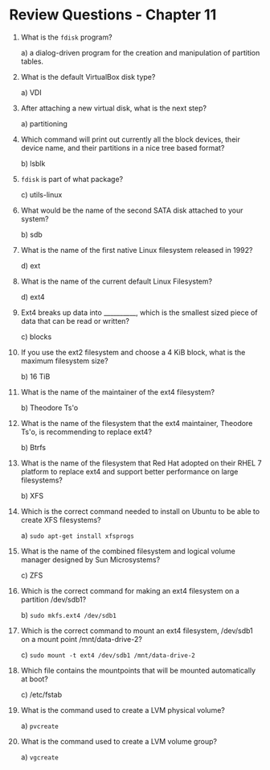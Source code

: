 # Review Questions - Chapter 11

1) What is the `fdisk` program?

   a) a dialog-driven program for the creation and manipulation of partition tables.
  

2) What is the default VirtualBox disk type?

   a) VDI
   

3) After attaching a new virtual disk, what is the next step?

   a) partitioning
  

4) Which command will print out currently all the block devices, their device name, and their partitions in a nice tree based format?

  
   b) lsblk
   

5) `fdisk` is part of what package?

 
   c) utils-linux
   

6) What would be the name of the second SATA disk attached to your system?

   
   b) sdb
   

7) What is the name of the first native Linux filesystem released in 1992?

 
   d) ext

8) What is the name of the current default Linux Filesystem?

   d) ext4

9) Ext4 breaks up data into __________, which is the smallest sized piece of data that can be read or written?

   
   c) blocks
   

10) If you use the ext2 filesystem and choose a 4 KiB block, what is the maximum filesystem size?

   
    b) 16 TiB
    

11) What is the name of the maintainer of the ext4 filesystem?

   
    b) Theodore Ts'o
    

12) What is the name of the filesystem that the ext4 maintainer, Theodore Ts'o, is recommending to replace ext4?

   
    b) Btrfs
   

13) What is the name of the filesystem that Red Hat adopted on their RHEL 7 platform to replace ext4 and support better performance on large filesystems?

  
    b) XFS
    

14) Which is the correct command needed to install on Ubuntu to be able to create XFS filesystems?

    a) `sudo apt-get install xfsprogs`


15) What is the name of the combined filesystem and logical volume manager designed by Sun Microsystems?

  
    c) ZFS


16) Which is the correct command for making an ext4 filesystem on a partition /dev/sdb1?

  
    b) `sudo mkfs.ext4 /dev/sdb1`
 

17) Which is the correct command to mount an ext4 filesystem, /dev/sdb1 on a mount point /mnt/data-drive-2?

    
 
    c) `sudo mount -t ext4 /dev/sdb1 /mnt/data-drive-2`
  

18) Which file contains the mountpoints that will be mounted automatically at boot?

    
    c) /etc/fstab
  

19) What is the command used to create a LVM physical volume?

    a) `pvcreate`
 

20) What is the command used to create a LVM volume group?

    a) `vgcreate`
    
